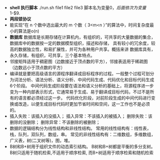 * **shell 执行脚本** ./run.sh file1 file2 file3  脚本名为变量$0，后面依次为变量$1-$9.
* **两段锁协议** 
* 能实现“在 n 个数中选出最大的 m 个数（ 3<m<n ）”的算法中，时间复杂度最小的算法是o(n)
* **数据库** 数据库是长期存储在计算机内，有组织的，可共享的大量数据的集合，数据库中的数据按一定的数据模型组织，描述和存储，
具有较小的冗余度，较高的数据独立性，和易扩展性，并可为各种用户共享。概括来讲 数据库具有，永久存储，有组织，可共享，三个基本特点。
* 邻接矩阵适用于稠密图（边数接近于顶点数的平方），邻接表适用于稀疏图（边数远小于顶点数的平方）
* 编译就是要把高级语言的源程序翻译成目标程序的过程。一般整个过程可划分为词法分析、语法分析、语义分析、中间代码生成、代码优化和目标代码生成6个阶段。
中间代码生成阶段要在语法和语义分析的基础上，将源程序进一步变为一种内部表示形式，它通常易于生成、易于翻译成目标代码，不过不是所有的语言都必须经过这一步。
代码优化阶段，对前阶段生成的中间代码进行变换或改造，以便生成目标代码时更加节省时间和空间，这一工作也不是必须的。
* 插入失败：该插入的没插入；
  插入异常：不该插入的被插入；
  删除失败：该删除的没删除；
  删除异常：不该删除的被删除；
* 数据的逻辑结构分为线性结构和非线性结构。 
  常用的线性结构有：线性表，栈，队列，双队列，数组，串。 
  常见的非线性结构有：二维数组，多维数组，广义表，树(二叉树等)，图，堆。
 * B树和B+树用于组织文件的动态索引结构。
   B树和B+树都是平衡的多分支树。 
   B树只适用于随机检索,不适用于顺序检索, 而B+树适用于顺序检索和随机检索
